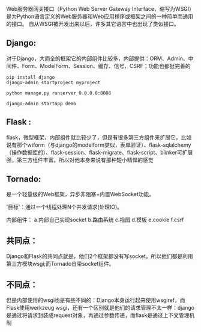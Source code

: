 Web服务器网关接口（Python Web Server Gateway Interface，缩写为WSGI）是为Python语言定义的Web服务器和Web应用程序或框架之间的一种简单而通用的接口。
自从WSGI被开发出来以后，许多其它语言中也出现了类似接口。

## Django:

对于Django，大而全的框架它的内部组件比较多，内部提供：ORM、Admin、中间件、Form、ModelForm、Session、缓存、信号、CSRF；功能也都挺完善的
```
pip install django
django-admin startproject myproject

python manage.py runserver 0.0.0.0:8088

django-admin startapp demo
```

## Flask :

flask，微型框架，内部组件就比较少了，但是有很多第三方组件来扩展它，比如说有那个wtform（与django的modelform类似，表单验证）、flask-sqlalchemy（操作数据库的）、flask-session、flask-migrate、flask-script、blinker可扩展强，第三方组件丰富。所以对他本身来说有那种短小精悍的感觉

## Tornado:

是一个轻量级的Web框架，异步非阻塞+内置WebSocket功能。

'目标'：通过一个线程处理N个并发请求(处理IO)。

内部组件：
  a.内部自己实现socket
  b.路由系统
  c.视图
  d.模板
  e.cookie
  f.csrf

## 共同点：

Django和Flask的共同点就是，他们2个框架都没有写socket，所以他们都是利用第三方模块wsgi;而Tornado自带socket组件。

## 不同点：

但是内部使用的wsgi也是有些不同的：Django本身运行起来使用wsgiref，而Flask使用werkzeug wsgi，还有一个区别就是他们的请求管理不太一样：django是通过将请求封装成request对象，再通过参数传递，而flask是通过上下文管理机制
